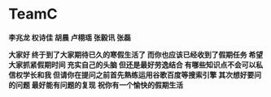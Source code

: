 # TeamC

**李兆龙 权诗佳 胡晨 卢栩瑶 张毅讯 张磊**

**大家好 终于到了大家期待已久的寒假生活了 而你也应该已经收到了假期任务 希望大家抓紧假期时间 充实自己的头脑 但还是最好劳逸结合 有哪些知识点不会可以私信权学长和我 但请你在提问之前首先熟练运用谷歌百度等搜索引擎 其次想好要问的问题 最好能有问题的复现**
**祝你有一个愉快的假期生活**

